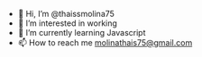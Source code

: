 - 👋 Hi, I’m @thaissmolina75
- 👀 I’m interested in working
- 🌱 I’m currently learning Javascript
- 📫 How to reach me molinathais75@gmail.com

<!---
thaissmolina75/thaissmolina75 is a ✨ special ✨ repository because its `README.md` (this file) appears on your GitHub profile.
You can click the Preview link to take a look at your changes.
--->
